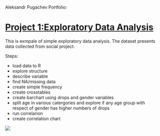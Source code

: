 
Aleksandr Pugachev Portfolio:


# [Project 1:Exploratory Data Analysis](https://github.com/sashadata/project_correlation-.git)

This is exmpale of simple exploratory data analysis. The dataset presents data collected from social project.

Steps:
* load data to R
* explore structure
* describe variable
* find NA/missing data
* create simple frequency 
* create crosstables 
* create barchart using drops and gender variables
* split age in various catergories and explore if any age group with respect of gender has higher numbers of drops 
* run correlarion 
* create correlation chart



![](/main/Corr.jpeg)
